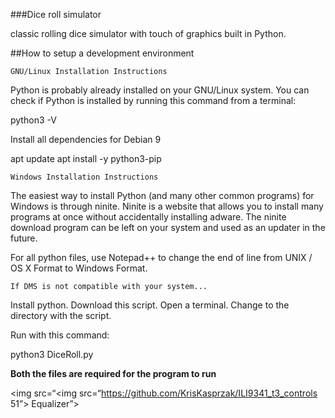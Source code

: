 ###Dice roll simulator

classic rolling dice simulator with touch of graphics built in Python.

##How to setup a development environment

    GNU/Linux Installation Instructions

Python is probably already installed on your GNU/Linux system. You can check if Python is installed by running this command from a terminal:

python3 -V

Install all dependencies for Debian 9

apt update
apt install -y python3-pip

    Windows Installation Instructions

The easiest way to install Python (and many other common programs) for Windows is through ninite. Ninite is a website that allows you to install many programs at once without accidentally installing adware. The ninite download program can be left on your system and used as an updater in the future.

For all python files, use Notepad++ to change the end of line from UNIX / OS X Format to Windows Format.

    If DMS is not compatible with your system...

Install python. Download this script. Open a terminal. Change to the directory with the script.

Run with this command:

python3 DiceRoll.py

**Both the files are required for the program to run**

<img src=“<img src=“https://github.com/KrisKasprzak/ILI9341_t3_controls 51”>
Equalizer”>


